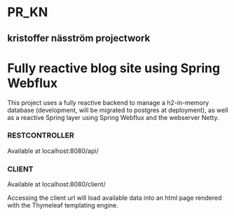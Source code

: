 # PR_KN
## kristoffer näsström projectwork

# Fully reactive blog site using Spring Webflux
This project uses a fully reactive backend to manage a h2-in-memory database (development, will be migrated to 
postgres at deployment), as well as a reactive Spring layer using Spring Webflux and the webserver Netty. 

### RESTCONTROLLER

Available at localhost:8080/api/

### CLIENT

Available at localhost:8080/client/

Accessing the client url will load available data into an html page rendered with the Thymeleaf templating engine.